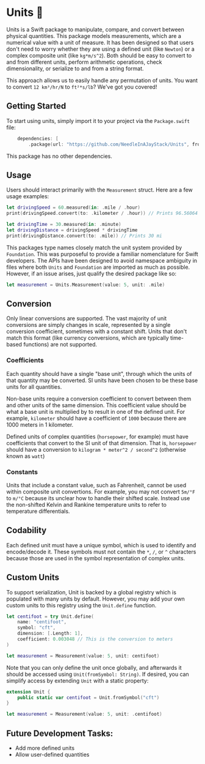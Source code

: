 # Units 📏

Units is a Swift package to manipulate, compare, and convert between physical quantities. This package models measurements, 
which are a numerical value with a unit of measure. It has been designed so that users don't need to worry whether they are 
using a defined unit (like `Newton`) or a complex composite unit (like `kg*m/s^2`). Both should be easy to convert to and from
different units, perform arithmetic operations, check dimensionality, or serialize to and from a string format.

This approach allows us to easily handle any permutation of units. You want to convert `12 km³/hr/N` to 
`ft²*s/lb`? We've got you covered!

## Getting Started

To start using units, simply import it to your project via the `Package.swift` file:

```swift
    dependencies: [
        .package(url: "https://github.com/NeedleInAJayStack/Units", from: "0.0.1"),
```

This package has no other dependencies.

## Usage

Users should interact primarily with the `Measurement` struct. Here are a few usage examples:

```swift
let drivingSpeed = 60.measured(in: .mile / .hour)
print(drivingSpeed.convert(to: .kilometer / .hour)) // Prints 96.56064 km/h

let drivingTime = 30.measured(in: .minute)
let drivingDistance = drivingSpeed * drivingTime
print(drivingDistance.convert(to: .mile)) // Prints 30 mi
```

This packages type names closely match the unit system provided by `Foundation`. This was purposeful to provide a familiar
nomenclature for Swift developers. The APIs have been designed to avoid namespace ambiguity in files where both `Units` and 
`Foundation` are imported as much as possible. However, if an issue arises, just qualify the desired package like so:

```swift
let measurement = Units.Measurement(value: 5, unit: .mile)
``` 

## Conversion

Only linear conversions are supported. The vast majority of unit conversions are simply changes in scale, represented by a single
conversion coefficient, sometimes with a constant shift. Units that don't match this format (like currency conversions, which are
typically time-based functions) are not supported.

### Coefficients

Each quantity should have a single "base unit", through which the units of that quantity may be converted. SI units have been
chosen to be these base units for all quantities.

Non-base units require a conversion coefficient to convert between them and other units of the same dimension. This coefficient
value should be what a base unit is multiplied by to result in one of the defined unit. For example, `kilometer` should have a 
coefficient of `1000` because there are 1000 meters in 1 kilometer.

Defined units of complex quantities (`horsepower`, for example) must have coefficients that convert to the SI unit of that dimension.
That is, `horsepower` should have a conversion to `kilogram * meter^2 / second^2` (otherwise known as `watt`)

### Constants

Units that include a constant value, such as Fahrenheit, cannot be used within composite unit convertions. For example,
you may not convert `5m/°F` to `m/°C` because its unclear how to handle their shifted scale. Instead use the 
non-shifted Kelvin and Rankine temperature units to refer to temperature differentials.

## Codability

Each defined unit must have a unique symbol, which is used to identify and encode/decode it. These symbols must not contain
the `*`, `/`, or `^` characters because those are used in the symbol representation of complex units.

## Custom Units

To support serialization, Unit is backed by a global registry which is populated with many units by default. However,
you may add your own custom units to this registry using the `Unit.define` function.

```swift
let centifoot = try Unit.define(
    name: "centifoot",
    symbol: "cft",
    dimension: [.Length: 1],
    coefficient: 0.003048 // This is the conversion to meters
)

let measurement = Measurement(value: 5, unit: centifoot)
```

Note that you can only define the unit once globally, and afterwards it should be accessed using `Unit(fromSymbol: String)`. 
If desired, you can simplify access by extending `Unit` with a static property:

```swift
extension Unit {
    public static var centifoot = Unit.fromSymbol("cft")
}

let measurement = Measurement(value: 5, unit: .centifoot)
```

## Future Development Tasks:

- Add more defined units
- Allow user-defined quantities
